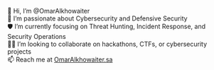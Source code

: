👋 Hi, I’m @OmarAlkhowaiter  
👀 I’m passionate about Cybersecurity and Defensive Security  
🛡️ I’m currently focusing on Threat Hunting, Incident Response, and Security Operations  
🥷🏻 I’m looking to collaborate on hackathons, CTFs, or cybersecurity projects  
📫 Reach me at [OmarAlkhowaiter.sa](https://OmarAlkhowaiter.sa)
